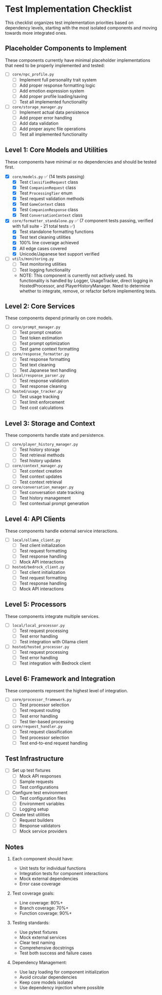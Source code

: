 # Test Implementation Checklist

This checklist organizes test implementation priorities based on dependency levels, starting with the most isolated components and moving towards more integrated ones.

## Placeholder Components to Implement
These components currently have minimal placeholder implementations that need to be properly implemented and tested:

- [ ] `core/npc_profile.py`
  - [ ] Implement full personality trait system
  - [ ] Add proper response formatting logic
  - [ ] Add emotion expression system
  - [ ] Add proper profile loading/saving
  - [ ] Test all implemented functionality

- [ ] `core/storage_manager.py`
  - [ ] Implement actual data persistence
  - [ ] Add proper error handling
  - [ ] Add data validation
  - [ ] Add proper async file operations
  - [ ] Test all implemented functionality

## Level 1: Core Models and Utilities
These components have minimal or no dependencies and should be tested first.

- [x] `core/models.py` ✅ (14 tests passing)
  - [x] Test `ClassifiedRequest` class
  - [x] Test `CompanionRequest` class
  - [x] Test `ProcessingTier` enum
  - [x] Test request validation methods
  - [x] Test `GameContext` class
  - [x] Test `CompanionResponse` class
  - [x] Test `ConversationContext` class

- [x] `core/formatter_standalone.py` ✅ (7 component tests passing, verified with full suite - 21 total tests ✅)
  - [x] Test standalone formatting functions
  - [x] Test text cleaning utilities
  - [x] 100% line coverage achieved
  - [x] All edge cases covered
  - [x] Unicode/Japanese text support verified

- [ ] `utils/monitoring.py`
  - [ ] Test monitoring utilities
  - [ ] Test logging functionality
  - NOTE: This component is currently not actively used. Its functionality is handled by Logger, UsageTracker, direct logging in HostedProcessor, and PlayerHistoryManager. Need to determine whether to integrate, remove, or refactor before implementing tests.

## Level 2: Core Services
These components depend primarily on core models.

- [ ] `core/prompt_manager.py`
  - [ ] Test prompt creation
  - [ ] Test token estimation
  - [ ] Test prompt optimization
  - [ ] Test game context formatting

- [ ] `core/response_formatter.py`
  - [ ] Test response formatting
  - [ ] Test text cleaning
  - [ ] Test Japanese text handling

- [ ] `local/response_parser.py`
  - [ ] Test response validation
  - [ ] Test response cleaning

- [ ] `hosted/usage_tracker.py`
  - [ ] Test usage tracking
  - [ ] Test limit enforcement
  - [ ] Test cost calculations

## Level 3: Storage and Context
These components handle state and persistence.

- [ ] `core/player_history_manager.py`
  - [ ] Test history storage
  - [ ] Test retrieval methods
  - [ ] Test history updates

- [ ] `core/context_manager.py`
  - [ ] Test context creation
  - [ ] Test context updates
  - [ ] Test context retrieval

- [ ] `core/conversation_manager.py`
  - [ ] Test conversation state tracking
  - [ ] Test history management
  - [ ] Test contextual prompt generation

## Level 4: API Clients
These components handle external service interactions.

- [ ] `local/ollama_client.py`
  - [ ] Test client initialization
  - [ ] Test request formatting
  - [ ] Test response handling
  - [ ] Mock API interactions

- [ ] `hosted/bedrock_client.py`
  - [ ] Test client initialization
  - [ ] Test request formatting
  - [ ] Test response handling
  - [ ] Mock API interactions

## Level 5: Processors
These components integrate multiple services.

- [ ] `local/local_processor.py`
  - [ ] Test request processing
  - [ ] Test error handling
  - [ ] Test integration with Ollama client

- [ ] `hosted/hosted_processor.py`
  - [ ] Test request processing
  - [ ] Test error handling
  - [ ] Test integration with Bedrock client

## Level 6: Framework and Integration
These components represent the highest level of integration.

- [ ] `core/processor_framework.py`
  - [ ] Test processor selection
  - [ ] Test request routing
  - [ ] Test error handling
  - [ ] Test tier-based processing

- [ ] `core/request_handler.py`
  - [ ] Test request classification
  - [ ] Test processor selection
  - [ ] Test end-to-end request handling

## Test Infrastructure

- [ ] Set up test fixtures
  - [ ] Mock API responses
  - [ ] Sample requests
  - [ ] Test configurations

- [ ] Configure test environment
  - [ ] Test configuration files
  - [ ] Environment variables
  - [ ] Logging setup

- [ ] Create test utilities
  - [ ] Request builders
  - [ ] Response validators
  - [ ] Mock service providers

## Notes

1. Each component should have:
   - Unit tests for individual functions
   - Integration tests for component interactions
   - Mock external dependencies
   - Error case coverage

2. Test coverage goals:
   - Line coverage: 80%+
   - Branch coverage: 70%+
   - Function coverage: 90%+

3. Testing standards:
   - Use pytest fixtures
   - Mock external services
   - Clear test naming
   - Comprehensive docstrings
   - Test both success and failure cases

4. Dependency Management:
   - Use lazy loading for component initialization
   - Avoid circular dependencies
   - Keep core models isolated
   - Use dependency injection where possible 